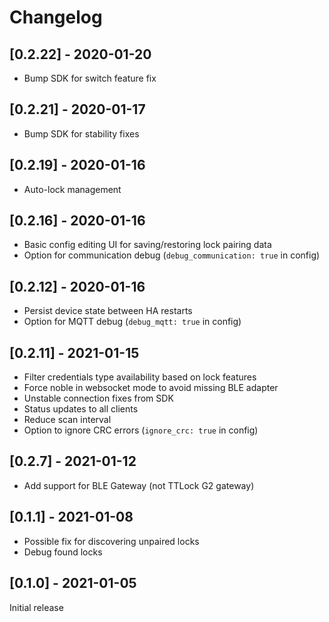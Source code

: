 # Changelog

## [0.2.22] - 2020-01-20
- Bump SDK for switch feature fix

## [0.2.21] - 2020-01-17
- Bump SDK for stability fixes

## [0.2.19] - 2020-01-16
- Auto-lock management

## [0.2.16] - 2020-01-16
- Basic config editing UI for saving/restoring lock pairing data
- Option for communication debug (`debug_communication: true` in config)

## [0.2.12] - 2020-01-16
- Persist device state between HA restarts
- Option for MQTT debug (`debug_mqtt: true` in config)

## [0.2.11] - 2021-01-15
- Filter credentials type availability based on lock features
- Force noble in websocket mode to avoid missing BLE adapter
- Unstable connection fixes from SDK
- Status updates to all clients
- Reduce scan interval
- Option to ignore CRC errors (`ignore_crc: true` in config)

## [0.2.7] - 2021-01-12
- Add support for BLE Gateway (not TTLock G2 gateway)

## [0.1.1] - 2021-01-08
- Possible fix for discovering unpaired locks
- Debug found locks

## [0.1.0] - 2021-01-05
Initial release